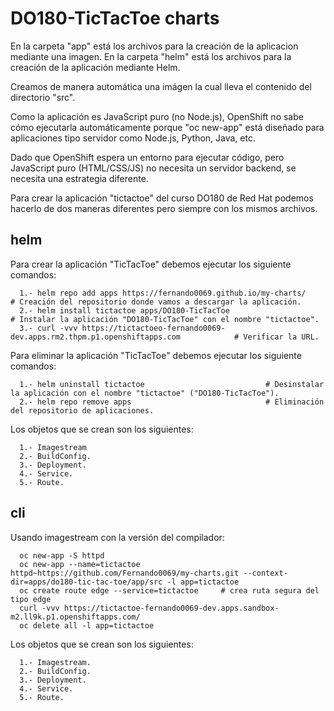 # DO180-TicTacToe charts

En la carpeta "app" está los archivos para la creación de la aplicacion mediante una imagen.
En la carpeta "helm" está los archivos para la creación de la aplicación mediante Helm.

Creamos de manera automática una imágen la cual lleva el contenido del directorio "src".

Como la aplicación es JavaScript puro (no Node.js), OpenShift no sabe cómo ejecutarla automáticamente porque "oc new-app" está diseñado para aplicaciones tipo servidor como Node.js, Python, Java, etc.

Dado que OpenShift espera un entorno para ejecutar código, pero JavaScript puro (HTML/CSS/JS) no necesita un servidor backend, se necesita una estrategia diferente.

Para crear la aplicación "tictactoe" del curso DO180 de Red Hat podemos hacerlo de dos maneras diferentes pero siempre con los mismos archivos.


## helm

Para crear la aplicación "TicTacToe" debemos ejecutar los siguiente comandos:
```
  1.- helm repo add apps https://fernando0069.github.io/my-charts/                                # Creación del repositorio donde vamos a descargar la aplicación.
  2.- helm install tictactoe apps/DO180-TicTacToe                                                 # Instalar la aplicación "DO180-TicTacToe" con el nombre "tictactoe".
  3.- curl -vvv https://tictactoeo-fernando0069-dev.apps.rm2.thpm.p1.openshiftapps.com            # Verificar la URL. 
```

Para eliminar la aplicación "TicTacToe" debemos ejecutar los siguiente comandos:
```
  1.- helm uninstall tictactoe                           # Desinstalar la aplicación con el nombre "tictactoe" ("DO180-TicTacToe").
  2.- helm repo remove apps                              # Eliminación del repositorio de aplicaciones.
```

Los objetos que se crean son los siguientes:
```
  1.- Imagestream
  2.- BuildConfig.
  3.- Deployment.
  4.- Service.
  5.- Route.
```


## cli

Usando imagestream con la versión del compilador:
```
  oc new-app -S httpd
  oc new-app --name=tictactoe httpd~https://github.com/Fernando0069/my-charts.git --context-dir=apps/do180-tic-tac-toe/app/src -l app=tictactoe
  oc create route edge --service=tictactoe     # crea ruta segura del tipo edge
  curl -vvv https://tictactoe-fernando0069-dev.apps.sandbox-m2.ll9k.p1.openshiftapps.com/
  oc delete all -l app=tictactoe
```

Los objetos que se crean son los siguientes:
```
  1.- Imagestream.
  2.- BuildConfig.
  3.- Deployment.
  4.- Service.
  5.- Route.
```
